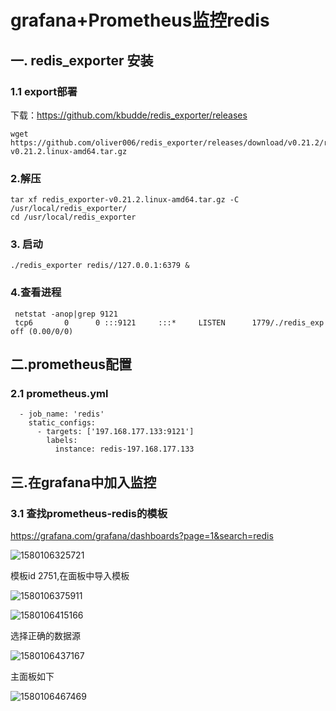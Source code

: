 # grafana+Prometheus监控redis

## 一. redis_exporter 安装

### 1.1 export部署

下载：https://github.com/kbudde/redis_exporter/releases

```
wget https://github.com/oliver006/redis_exporter/releases/download/v0.21.2/redis_exporter-v0.21.2.linux-amd64.tar.gz
```

### 2.解压

```
tar xf redis_exporter-v0.21.2.linux-amd64.tar.gz -C /usr/local/redis_exporter/
cd /usr/local/redis_exporter
```

### 3. 启动

```
./redis_exporter redis//127.0.0.1:6379 &
```

### 4.查看进程

```
 netstat -anop|grep 9121
 tcp6       0      0 :::9121     :::*     LISTEN      1779/./redis_exp  off (0.00/0/0)
```



## 二.prometheus配置

### 2.1 prometheus.yml 

```
  - job_name: 'redis'
    static_configs:
      - targets: ['197.168.177.133:9121']
        labels:
          instance: redis-197.168.177.133
```

## 三.在grafana中加入监控

### 3.1 查找prometheus-redis的模板

https://grafana.com/grafana/dashboards?page=1&search=redis

![1580106325721](D:\workspace\note\docs\监控\文档图片需要上传\1580106325721.png)

模板id 2751,在面板中导入模板

![1580106375911](D:\workspace\note\docs\监控\文档图片需要上传\1580106375911.png)



![1580106415166](D:\workspace\note\docs\监控\文档图片需要上传\1580106415166.png)

选择正确的数据源

![1580106437167](D:\workspace\note\docs\监控\文档图片需要上传\1580106437167.png)

主面板如下

![1580106467469](D:\workspace\note\docs\监控\文档图片需要上传\1580106467469.png)